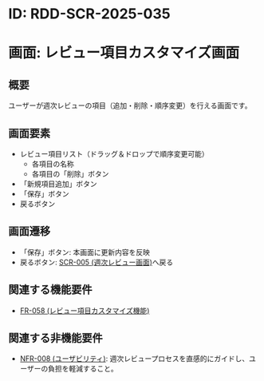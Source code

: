 # ID: RDD-SCR-2025-035

# 画面: レビュー項目カスタマイズ画面

## 概要

ユーザーが週次レビューの項目（追加・削除・順序変更）を行える画面です。

## 画面要素

- レビュー項目リスト（ドラッグ＆ドロップで順序変更可能）
  - 各項目の名称
  - 各項目の「削除」ボタン
- 「新規項目追加」ボタン
- 「保存」ボタン
- 戻るボタン

## 画面遷移

- 「保存」ボタン: 本画面に更新内容を反映
- 戻るボタン:
  [SCR-005 (週次レビュー画面)](../screens/scr-005-weekly-review-screen.md)へ戻る

## 関連する機能要件

- [FR-058 (レビュー項目カスタマイズ機能)](../functional-requirements/fr-058-review-item-customization-function.md)

## 関連する非機能要件

- [NFR-008 (ユーザビリティ)](../non-functional-requirements/nfr-008-usability.md): 週次レビュープロセスを直感的にガイドし、ユーザーの負担を軽減すること。
